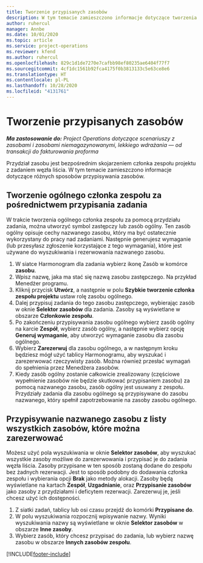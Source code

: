 ```yaml
---
title: Tworzenie przypisanych zasobów
description: W tym temacie zamieszczono informacje dotyczące tworzenia ogólnych i nazwanych przydziałów zasobów.
author: ruhercul
manager: Annbe
ms.date: 10/01/2020
ms.topic: article
ms.service: project-operations
ms.reviewer: kfend
ms.author: ruhercul
ms.openlocfilehash: 829c1d1de7270e7cafbb98ef80235ae6404f77f7
ms.sourcegitcommit: 4cf1dc1561b92fca4175f0b3813133c5e63ce8e6
ms.translationtype: HT
ms.contentlocale: pl-PL
ms.lasthandoff: 10/28/2020
ms.locfileid: "4131761"
---
```

# <a name="create-resource-assignments"></a>Tworzenie przypisanych zasobów

_**Ma zastosowanie do:** Project Operations dotyczące scenariuszy z zasobami i zasobami niemagazynowanymi, lekkiego wdrażania — od transakcji do fakturowania proforma_


Przydział zasobu jest bezpośrednim skojarzeniem członka zespołu projektu z zadaniem węzła liścia. W tym temacie zamieszczono informacje dotyczące różnych sposobów przypisywania zasobów.

## <a name="create-a-generic-team-member-through-task-assignment"></a>Tworzenie ogólnego członka zespołu za pośrednictwem przypisania zadania


W trakcie tworzenia ogólnego członka zespołu za pomocą przydziału zadania, można utworzyć symbol zastępczy lub zasób ogólny. Ten zasób ogólny opisuje cechy nazwanego zasobu, który ma być ostatecznie wykorzystany do pracy nad zadaniami. Następnie generujesz wymaganie (lub przesyłasz zgłoszenie korzystające z tego wymagania), które jest używane do wyszukiwania i rezerwowania nazwanego zasobu.

1. W siatce Harmonogram dla zadania wybierz ikonę Zasób w komórce **zasobu**.
2. Wpisz nazwę, jaka ma stać się nazwą zasobu zastępczego. Na przykład Menedżer programu.
3. Kliknij przycisk **Utwórz**, a następnie w polu **Szybkie tworzenie członka zespołu projektu** ustaw rolę zasobu ogólnego.
4. Dalej przypisuj zadania do tego zasobu zastępczego, wybierając zasób w oknie **Selektor zasobów** dla zadania. Zasoby są wyświetlane w obszarze **Członkowie zespołu**.
5. Po zakończeniu przypisywania zasobu ogólnego wybierz zasób ogólny na karcie **Zespół**, wybierz zasób ogólny, a następnie wybierz opcję **Generuj wymaganie**, aby utworzyć wymaganie zasobu dla zasobu ogólnego.
6. Wybierz **Zarezerwuj** dla zasobu ogólnego, a w następnym kroku będziesz mógł użyć tablicy Harmonogramu, aby wyszukać i zarezerwować rzeczywisty zasób. Można również przesłać wymagań do spełnienia przez Menedżera zasobów.
7. Kiedy zasób ogólny zostanie całkowicie zrealizowany (częściowe wypełnienie zasobów nie będzie skutkować przypisaniem zasobu) za pomocą nazwanego zasobu, zasób ogólny jest usuwany z zespołu. Przydziały zadania dla zasobu ogólnego są przypisywane do zasobu nazwanego, który spełnił zapotrzebowanie na zasoby zasobu ogólnego.

## <a name="assign-a-named-resource-from-the-list-of-all-bookable-resources"></a>Przypisywanie nazwanego zasobu z listy wszystkich zasobów, które można zarezerwować

Możesz użyć pola wyszukiwania w oknie **Selektor zasobów**, aby wyszukać wszystkie zasoby możliwe do zarezerwowania i przypisać je do zadania węzła liścia. Zasoby przypisane w ten sposób zostaną dodane do zespołu bez żadnych rezerwacji. Jest to sposób podobny do dodawania członka zespołu i wybierania opcji **Brak** jako metody alokacji. Zasoby będą wyświetlane na kartach **Zespół**, **Uzgadnianie**, oraz **Przypisanie zasobów** jako zasoby z przydziałami i deficytem rezerwacji. Zarezerwuj je, jeśli chcesz użyć ich dostępności.

1. Z siatki zadań, tablicy lub osi czasu przejdź do komórki **Przypisane do**.
2. W polu wyszukiwania rozpocznij wpisywanie nazwy. Wyniki wyszukiwania nazwy są wyświetlane w oknie **Selektor zasobów** w obszarze **Inne zasoby**.
3. Wybierz zasób, który chcesz przypisać do zadania, lub wybierz nazwę zasobu w obszarze **Innych zasobów zespołu**.


[!INCLUDE[footer-include](../includes/footer-banner.md)]